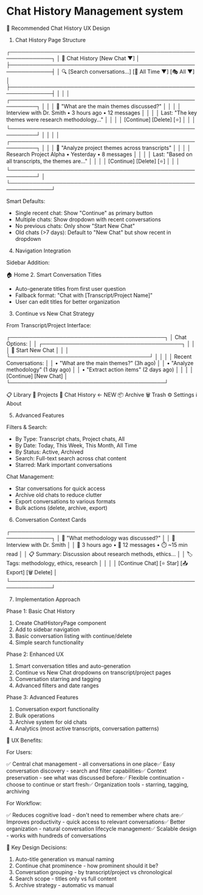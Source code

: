 # Chat History Management system

🎯 Recommended Chat History UX Design

  1. Chat History Page Structure

  ┌─────────────────────────────────────────────────────────────┐
  │ 💬 Chat History                              [New Chat ▼]   │
  ├─────────────────────────────────────────────────────────────┤
  │ 🔍 [Search conversations...]     [📅 All Time ▼] [🎭 All ▼] │
  ├─────────────────────────────────────────────────────────────┤
  │                                                             │
  │ ┌─────────────────────────────────────────────────────────┐ │
  │ │ 📝 "What are the main themes discussed?"               │ │
  │ │ Interview with Dr. Smith • 3 hours ago • 12 messages   │ │
  │ │ Last: "The key themes were research methodology..."     │ │
  │ │ [Continue] [Delete] [⭐]                                │ │
  │ └─────────────────────────────────────────────────────────┘ │
  │                                                             │
  │ ┌─────────────────────────────────────────────────────────┐ │
  │ │ 📁 "Analyze project themes across transcripts"         │ │
  │ │ Research Project Alpha • Yesterday • 8 messages        │ │
  │ │ Last: "Based on all transcripts, the themes are..."    │ │
  │ │ [Continue] [Delete] [⭐]                                │ │
  │ └─────────────────────────────────────────────────────────┘ │
  └─────────────────────────────────────────────────────────────┘


Smart Defaults:

  - Single recent chat: Show "Continue" as primary button
  - Multiple chats: Show dropdown with recent conversations
  - No previous chats: Only show "Start New Chat"
  - Old chats (>7 days): Default to "New Chat" but show recent in dropdown

  4. Navigation Integration

  Sidebar Addition:

  🏠 Home  2. Smart Conversation Titles

  - Auto-generate titles from first user question
  - Fallback format: "Chat with [Transcript/Project Name]"
  - User can edit titles for better organization

  3. Continue vs New Chat Strategy

  From Transcript/Project Interface:

  ┌─────────────────────────────────────────┐
  │ Chat Options:                           │
  │ ┌─────────────────────────────────────┐ │
  │ │ 💬 Start New Chat                   │ │
  │ └─────────────────────────────────────┘ │
  │                                         │
  │ Recent Conversations:                   │
  │ • "What are the main themes?" (3h ago)  │
  │ • "Analyze methodology" (1 day ago)     │
  │ • "Extract action items" (2 days ago)   │
  │                                         │
  │ [Continue] [New Chat]                   │
  └─────────────────────────────────────────┘


  📋 Library
  📁 Projects
  💬 Chat History    ← NEW
  📦 Archive
  🗑️ Trash
  ⚙️ Settings
  ℹ️ About

  5. Advanced Features


Filters & Search:

  - By Type: Transcript chats, Project chats, All
  - By Date: Today, This Week, This Month, All Time
  - By Status: Active, Archived
  - Search: Full-text search across chat content
  - Starred: Mark important conversations

  Chat Management:

  - Star conversations for quick access
  - Archive old chats to reduce clutter
  - Export conversations to various formats
  - Bulk actions (delete, archive, export)

  6. Conversation Context Cards

  ┌─────────────────────────────────────────────────────────────┐
  │ 💬 "What methodology was discussed?"                        │
  │ 📝 Interview with Dr. Smith                                │
  │ 📅 3 hours ago • 💬 12 messages • ⏱️ ~15 min read          │
  │ 📋 Summary: Discussion about research methods, ethics...    │
  │ 🏷️ Tags: methodology, ethics, research                     │
  │                                                             │
  │ [Continue Chat] [⭐ Star] [📤 Export] [🗑️ Delete]          │
  └─────────────────────────────────────────────────────────────┘


7. Implementation Approach

  Phase 1: Basic Chat History

  1. Create ChatHistoryPage component
  2. Add to sidebar navigation
  3. Basic conversation listing with continue/delete
  4. Simple search functionality

  Phase 2: Enhanced UX

  1. Smart conversation titles and auto-generation
  2. Continue vs New Chat dropdowns on transcript/project pages
  3. Conversation starring and tagging
  4. Advanced filters and date ranges

Phase 3: Advanced Features

  1. Conversation export functionality
  2. Bulk operations
  3. Archive system for old chats
  4. Analytics (most active transcripts, conversation patterns)

  🎨 UX Benefits:

  For Users:

  ✅ Central chat management - all conversations in one place✅ Easy conversation discovery - search and filter
  capabilities✅ Context preservation - see what was discussed before✅ Flexible continuation - choose to
  continue or start fresh✅ Organization tools - starring, tagging, archiving

  For Workflow:

  ✅ Reduces cognitive load - don't need to remember where chats are✅ Improves productivity - quick access to
  relevant conversations✅ Better organization - natural conversation lifecycle management✅ Scalable design -
  works with hundreds of conversations

  🤔 Key Design Decisions:

  1. Auto-title generation vs manual naming
  2. Continue chat prominence - how prominent should it be?
  3. Conversation grouping - by transcript/project vs chronological
  4. Search scope - titles only vs full content
  5. Archive strategy - automatic vs manual

